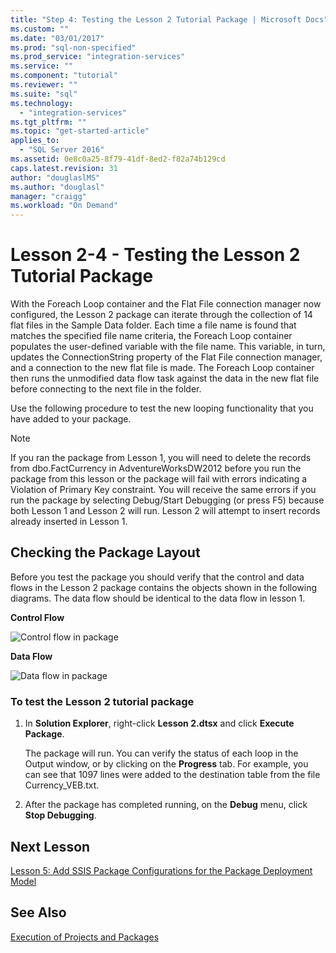 ```yaml
---
title: "Step 4: Testing the Lesson 2 Tutorial Package | Microsoft Docs"
ms.custom: ""
ms.date: "03/01/2017"
ms.prod: "sql-non-specified"
ms.prod_service: "integration-services"
ms.service: ""
ms.component: "tutorial"
ms.reviewer: ""
ms.suite: "sql"
ms.technology: 
  - "integration-services"
ms.tgt_pltfrm: ""
ms.topic: "get-started-article"
applies_to: 
  - "SQL Server 2016"
ms.assetid: 0e8c0a25-8f79-41df-8ed2-f82a74b129cd
caps.latest.revision: 31
author: "douglaslMS"
ms.author: "douglasl"
manager: "craigg"
ms.workload: "On Demand"
---
```

# Lesson 2-4 - Testing the Lesson 2 Tutorial Package
With the Foreach Loop container and the Flat File connection manager now configured, the Lesson 2 package can iterate through the collection of 14 flat files in the Sample Data folder. Each time a file name is found that matches the specified file name criteria, the Foreach Loop container populates the user-defined variable with the file name. This variable, in turn, updates the ConnectionString property of the Flat File connection manager, and a connection to the new flat file is made. The Foreach Loop container then runs the unmodified data flow task against the data in the new flat file before connecting to the next file in the folder.  
  
Use the following procedure to test the new looping functionality that you have added to your package.  
  
> [!NOTE]  
> If you ran the package from Lesson 1, you will need to delete the records from dbo.FactCurrency in AdventureWorksDW2012 before you run the package from this lesson or the package will fail with errors indicating a Violation of Primary Key constraint. You will receive the same errors if you run the package by selecting Debug/Start Debugging (or press F5) because both Lesson 1 and Lesson 2 will run. Lesson 2 will attempt to insert records already inserted in Lesson 1.  
  
## Checking the Package Layout  
Before you test the package you should verify that the control and data flows in the Lesson 2 package contains the objects shown in the following diagrams. The data flow should be identical to the data flow in lesson 1.  
  
**Control Flow**  
  
![Control flow in package](../integration-services/media/task4lesson2control.gif "Control flow in package")  
  
**Data Flow**  
  
![Data flow in package](../integration-services/media/task9lesson1data.gif "Data flow in package")  
  
### To test the Lesson 2 tutorial package  
  
1.  In **Solution Explorer**, right-click **Lesson 2.dtsx** and click **Execute Package**.  
  
    The package will run. You can verify the status of each loop in the Output window, or by clicking on the **Progress** tab. For example, you can see that 1097 lines were added to the destination table from the file Currency_VEB.txt.  
  
2.  After the package has completed running, on the **Debug** menu, click **Stop Debugging**.  
  
## Next Lesson  
[Lesson 5: Add SSIS Package Configurations for the Package Deployment Model](../integration-services/lesson-5-add-ssis-package-configurations-for-the-package-deployment-model.md)  
  
## See Also  
[Execution of Projects and Packages](~/integration-services/packages/deploy-integration-services-ssis-projects-and-packages.md)  
  
  
  

